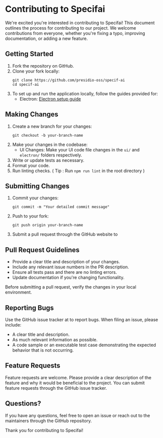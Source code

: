 # Contributing to Specifai

We're excited you're interested in contributing to Specifai! This document outlines the process for contributing to our project. We welcome contributions from everyone, whether you're fixing a typo, improving documentation, or adding a new feature.

## Getting Started

1. Fork the repository on GitHub.
2. Clone your fork locally:
   ```
   git clone https://github.com/presidio-oss/specif-ai
   cd specif-ai
   ```
3. To set up and run the application locally, follow the guides provided for:
   - Electron: [Electron setup guide](./electron/README.md)
   
## Making Changes

1. Create a new branch for your changes:
   ```
   git checkout -b your-branch-name
   ```
2. Make your changes in the codebase:
   - UI Changes: Make your UI code file changes in the `ui/` and `electron/` folders respectively.
3. Write or update tests as necessary.
4. Format your code.
5. Run linting checks. ( Tip : Run ```npm run lint``` in the root directory )

## Submitting Changes

1. Commit your changes:
   ```
   git commit -m "Your detailed commit message"
   ```
2. Push to your fork:
   ```
   git push origin your-branch-name
   ```
3. Submit a pull request through the GitHub website to <github url>

## Pull Request Guidelines

- Provide a clear title and description of your changes.
- Include any relevant issue numbers in the PR description.
- Ensure all tests pass and there are no linting errors.
- Update documentation if you're changing functionality.

Before submitting a pull request, verify the changes in your local environment.

## Reporting Bugs

Use the GitHub issue tracker at <github url> to report bugs. When filing an issue, please include:

- A clear title and description.
- As much relevant information as possible.
- A code sample or an executable test case demonstrating the expected behavior that is not occurring.

## Feature Requests

Feature requests are welcome. Please provide a clear description of the feature and why it would be beneficial to the project. You can submit feature requests through the GitHub issue tracker.

## Questions?

If you have any questions, feel free to open an issue or reach out to the maintainers through the GitHub repository.

Thank you for contributing to Specifai!
